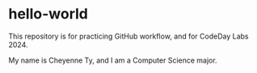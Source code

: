 # hello-world
This repository is for practicing GitHub workflow, and for CodeDay Labs 2024.

My name is Cheyenne Ty, and I am a Computer Science major.
